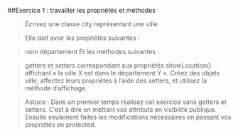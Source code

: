 ##Exercice 1 : travailler les propriétés et méthodes
>Écrivez une classe city représentant une ville.

>Elle doit avoir les propriétés suivantes :

>nom
département
Et les méthodes suivantes :

>getters et setters correspondant aux propriétés
showLocation() affichant « la ville X est dans le département Y ».
Créez des objets ville, affectez leurs propriétés à l’aide des setters, et utilisez la méthode d’affichage.

>Astuce : Dans un premier temps réalisez cet exercice sans getters et setters.
C’est à dire en mettant vos attributs en visibilité publique. Ensuite seulement faites les modifications nécessaires en passant vos propriétés en protected.
